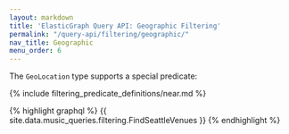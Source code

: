 ```yaml
---
layout: markdown
title: 'ElasticGraph Query API: Geographic Filtering'
permalink: "/query-api/filtering/geographic/"
nav_title: Geographic
menu_order: 6
---
```

The `GeoLocation` type supports a special predicate:

{% include filtering_predicate_definitions/near.md %}

{% highlight graphql %}
{{ site.data.music_queries.filtering.FindSeattleVenues }}
{% endhighlight %}

